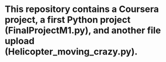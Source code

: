 # This repository contains a Coursera project, a first Python project (FinalProjectM1.py), and another file upload (Helicopter_moving_crazy.py).
